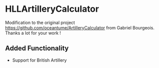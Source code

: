 # HLLArtilleryCalculator

Modification to the original project https://github.com/oceantume/ArtilleryCalculator from Gabriel Bourgeois. Thanks a lot for your work !

## Added Functionality
- Support for British Artillery
